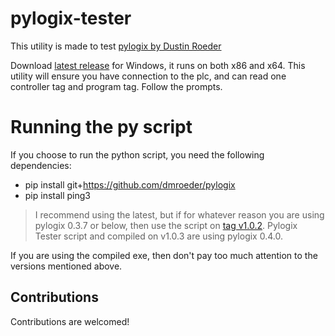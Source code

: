 # pylogix-tester

This utility is made to test [pylogix by Dustin Roeder](https://github.com/dmroeder/pylogix)

Download [latest release](https://github.com/kodaman2/pylogix-tester/releases/latest) for Windows, it runs on both x86 and x64. This utility will ensure you have connection to the plc, and can read one controller tag and program tag. Follow the prompts.

# Running the py script

If you choose to run the python script, you need the following dependencies:

- pip install git+https://github.com/dmroeder/pylogix
- pip install ping3

> I recommend using the latest, but if for whatever reason you are using pylogix 0.3.7 or below, then use the script on [tag v1.0.2](https://github.com/kodaman2/pylogix-tester/tree/v1.0.2). Pylogix Tester script and compiled on v1.0.3 are using pylogix 0.4.0.

If you are using the compiled exe, then don't pay too much attention to the versions mentioned above.

## Contributions

Contributions are welcomed!
